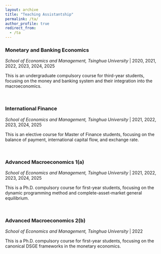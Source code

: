 ```yaml
---
layout: archive
title: "Teaching Assistantship"
permalink: /ta/
author_profile: true
redirect_from:
  - /ta
---
```


### Monetary and Banking Economics 
*School of Economics and Management, Tsinghua University* | 2020, 2021, 2022, 2023, 2024, 2025

This is an undergraduate compulsory course for third-year students, focusing on the money and banking system and their integration into the macroeconomics.

<br>

### International Finance
*School of Economics and Management, Tsinghua University* | 2021, 2022, 2023, 2024, 2025

This is an elective course for Master of Finance students, focusing on the balance of payment, international capital flow, and exchange rate.

<br>

### Advanced Macroeconomics 1(a)
*School of Economics and Management, Tsinghua University* | 2021, 2022, 2023, 2024, 2025

This is a Ph.D. compulsory course for first-year students, focusing on the dynamic programming method and complete-asset-market general equilibrium.

<br>

### Advanced Macroeconomics 2(b)
*School of Economics and Management, Tsinghua University* | 2022

This is a Ph.D. compulsory course for first-year students, focusing on the canonical DSGE frameworks in the monetary economics.
